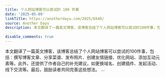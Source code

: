 ```yaml
---
title: 个人网站博客可以尝试的 100 件事
date: '2025-05-09'
linkTitle: https://anotherdayu.com/2025/6940/
source: Another Dayu
description: 本文翻译了一篇英文博客，该博客总结了个人网站博客可以尝试的100件事，包括：撰写博客文章、分享菜谱、发布照片、创建友情链接、优化网站、添加互动元素等。此外，还提供了作者自己的补充建议，如更换域名、创建插件、发起活动、线下交流等。最后，鼓励读者共同完善这些想法。
  ...
disable_comments: true
---
```

本文翻译了一篇英文博客，该博客总结了个人网站博客可以尝试的100件事，包括：撰写博客文章、分享菜谱、发布照片、创建友情链接、优化网站、添加互动元素等。此外，还提供了作者自己的补充建议，如更换域名、创建插件、发起活动、线下交流等。最后，鼓励读者共同完善这些想法。 ...